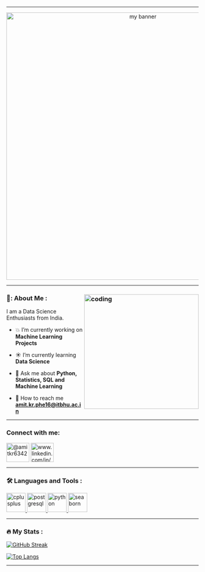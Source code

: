 



---------
<div align="center">
<img align="center" alt="my banner" width="700"  src="https://user-images.githubusercontent.com/107832638/201116891-7c48b57e-0218-41d6-a67d-7f0f45cfbd54.jpg">
</div>


-----------

### 👦: About Me : <img align="right" alt="coding" width="300" src="https://media.tenor.com/2uyENRmiUt0AAAAC/coding.gif">
I am a Data Science Enthusiasts from India.





- :boom: I’m currently working on **Machine Learning Projects**

- :sunny: I’m currently learning **Data Science**

- 💬 Ask me about **Python, Statistics, SQL and Machine Learning**

- 📧 How to reach me **amit.kr.phe16@itbhu.ac.in**


-----------


<h3 align="left">Connect with me:</h3>
<p align="left">
<a href="https://twitter.com/@amitkr6342" target="blank"><img align="center" src="https://images.unsplash.com/photo-1611605698335-8b1569810432?ixlib=rb-4.0.3&ixid=MnwxMjA3fDB8MHxwaG90by1wYWdlfHx8fGVufDB8fHx8&auto=format&fit=crop&w=774&q=80" alt="@amitkr6342" height="50" width="60" /></a>
<a href="https://linkedin.com/in/amitkr6342" target="blank"><img align="center" src="https://images.unsplash.com/photo-1611944212129-29977ae1398c?ixlib=rb-4.0.3&ixid=MnwxMjA3fDB8MHxzZWFyY2h8MTN8fHR3aXR0ZXIlMjBsb2dvfGVufDB8fDB8fA%3D%3D&auto=format&fit=crop&w=500&q=60" alt="www.linkedin.com/in/amitkr6342" height="50" width="60" /></a>
</p>

-----------


### :hammer_and_wrench: Languages and Tools :
<p align="left"> <a href="https://www.w3schools.com/cpp/" target="_blank" rel="noreferrer"> <img src="https://isocpp.org/assets/images/cpp_logo.png" alt="cplusplus" width="50" height="50"/> </a>  <a href="https://www.postgresql.org" target="_blank" rel="noreferrer"> <img src="https://cdn.iconscout.com/icon/free/png-128/postgresql-9-1175120.png" alt="postgresql" width="50" height="50"/> </a> <a href="https://www.python.org" target="_blank" rel="noreferrer"> <img src="https://abrudz.github.io/logos/Python.svg" alt="python" width="50" height="50"/> </a> <a href="https://seaborn.pydata.org/" target="_blank" rel="noreferrer"> <img src="https://seaborn.pydata.org/_images/logo-mark-lightbg.svg" alt="seaborn" width="50" height="50"/> </a> </p>


------------

### :fire: My Stats :

[![GitHub Streak](http://github-readme-streak-stats.herokuapp.com?user=amitkr6342&theme=dark&background=000000)](https://git.io/streak-stats)

[![Top Langs](https://github-readme-stats.vercel.app/api/top-langs/?username=amitkr6342&layout=compact&theme=vision-friendly-dark)](https://github.com/anuraghazra/github-readme-stats)

----------------

